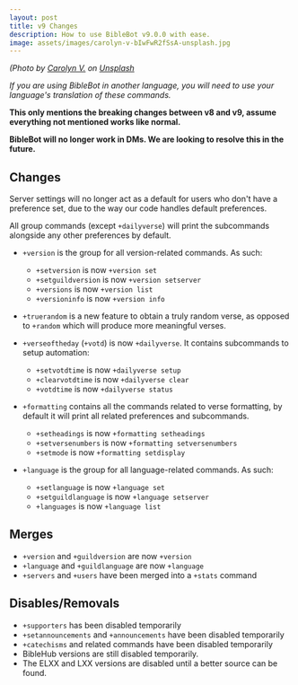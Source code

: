 ```yaml
---
layout: post
title: v9 Changes
description: How to use BibleBot v9.0.0 with ease.
image: assets/images/carolyn-v-bIwFwR2fSsA-unsplash.jpg
---
```


*(Photo by [Carolyn V.](https://unsplash.com/@sixteenmilesout?utm_source=unsplash&amp;utm_medium=referral&amp;utm_content=creditCopyText) on [Unsplash](https://unsplash.com/?utm_source=unsplash&amp;utm_medium=referral&amp;utm_content=creditCopyText)*
<!--more-->

*If you are using BibleBot in another language, you will need to use your language's translation of these commands.*

**This only mentions the breaking changes between v8 and v9, assume everything not mentioned works like normal.**

**BibleBot will no longer work in DMs. We are looking to resolve this in the future.**

## Changes

Server settings will no longer act as a default for users who don't have a preference set, due to the way our code handles default preferences.

All group commands (except `+dailyverse`) will print the subcommands alongside any other preferences by default.

* `+version` is the group for all version-related commands. As such:
  - `+setversion` is now `+version set`
  - `+setguildversion` is now `+version setserver`
  - `+versions` is now `+version list`
  - `+versioninfo` is now `+version info`

* `+truerandom` is a new feature to obtain a truly random verse, as opposed to `+random` which will produce more meaningful verses.

* `+verseoftheday` (`+votd`) is now `+dailyverse`. It contains subcommands to setup automation:
  - `+setvotdtime` is now `+dailyverse setup`
  - `+clearvotdtime` is now `+dailyverse clear`
  - `+votdtime` is now `+dailyverse status`

* `+formatting` contains all the commands related to verse formatting, by default it will print all related preferences and subcommands.
  - `+setheadings` is now `+formatting setheadings`
  - `+setversenumbers` is now `+formatting setversenumbers`
  - `+setmode` is now `+formatting setdisplay`

* `+language` is the group for all language-related commands. As such:
  - `+setlanguage` is now `+language set`
  - `+setguildlanguage` is now `+language setserver`
  - `+languages` is now `+language list`


## Merges

* `+version` and `+guildversion` are now `+version`
* `+language` and `+guildlanguage` are now `+language`
* `+servers` and `+users` have been merged into a `+stats` command

## Disables/Removals

* `+supporters` has been disabled temporarily
* `+setannouncements` and `+announcements` have been disabled temporarily
* `+catechisms` and related commands have been disabled temporarily
* BibleHub versions are still disabled temporarily.
* The ELXX and LXX versions are disabled until a better source can be found.
